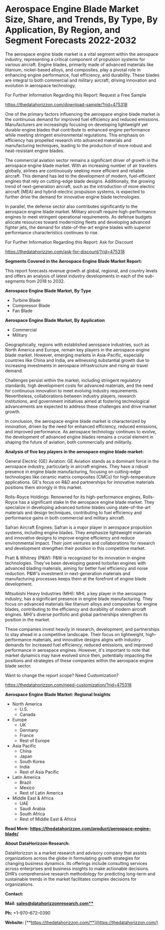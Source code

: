 ﻿# **Aerospace Engine Blade Market Size, Share, and Trends, By Type, By Application, By Region, and Segment Forecasts 2022-2032**

The aerospace engine blade market is a vital segment within the aerospace industry, representing a critical component of propulsion systems for various aircraft. Engine blades, primarily made of advanced materials like titanium, nickel-based alloys, and composites, play a pivotal role in enhancing engine performance, fuel efficiency, and durability. These blades are integral to both commercial and military aircraft, driving innovation and evolution in aerospace technology.

For Further Information Regarding this Report: Request a Free Sample

<https://thedatahorizzon.com/download-sample/?rid=475318>

One of the primary factors influencing the aerospace engine blade market is the continuous demand for improved fuel efficiency and reduced emissions. Manufacturers are increasingly focusing on developing lightweight yet durable engine blades that contribute to enhanced engine performance while meeting stringent environmental regulations. This emphasis on efficiency has propelled research into advanced materials and manufacturing techniques, leading to the production of more robust and heat-resistant engine blades.

The commercial aviation sector remains a significant driver of growth in the aerospace engine blade market. With an increasing number of air travelers globally, airlines are continuously seeking more efficient and reliable aircraft. This demand has led to the development of modern, fuel-efficient engines that rely on cutting-edge blade designs. Additionally, the growing trend of next-generation aircraft, such as the introduction of more electric aircraft (MEA) and hybrid-electric propulsion systems, is expected to further drive the demand for innovative engine blade technologies.

In parallel, the defense sector also contributes significantly to the aerospace engine blade market. Military aircraft require high-performance engines to meet stringent operational requirements. As defense budgets allocate resources toward modernizing fleets and developing advanced fighter jets, the demand for state-of-the-art engine blades with superior performance characteristics continues to rise.

For Further Information Regarding this Report: Ask for Discount

<https://thedatahorizzon.com/ask-for-discount/?rid=475318>

**Segments Covered in the Aerospace Engine Blade Market Report:**

This report forecasts revenue growth at global, regional, and country levels and offers an analysis of latest industry developments in each of the sub-segments from 2018 to 2032.

**Aerospace Engine Blade Market, By Type**

- Turbine Blade
- Compressor Blade
- Fan Blade

**Aerospace Engine Blade Market, By Application**

- Commercial
- Military

Geographically, regions with established aerospace industries, such as North America and Europe, remain key players in the aerospace engine blade market. However, emerging markets in Asia-Pacific, especially countries like China and India, are witnessing substantial growth due to increasing investments in aerospace infrastructure and rising air travel demand.

Challenges persist within the market, including stringent regulatory standards, high development costs for advanced materials, and the need for continuous innovation to meet evolving industry requirements. Nevertheless, collaborations between industry players, research institutions, and government initiatives aimed at fostering technological advancements are expected to address these challenges and drive market growth.

In conclusion, the aerospace engine blade market is characterized by innovation, driven by the need for enhanced efficiency, reduced emissions, and improved performance. As aerospace technology continues to evolve, the development of advanced engine blades remains a crucial element in shaping the future of aviation, both commercially and militarily.

**Analysis of five key players in the aerospace engine blade market:**

General Electric (GE) Aviation: GE Aviation stands as a dominant force in the aerospace industry, particularly in aircraft engines. They have a robust presence in engine blade manufacturing, focusing on cutting-edge technologies like ceramic matrix composites (CMCs) for high-temperature applications. GE's focus on R&D and partnerships for innovative materials positions them strongly in this market.

Rolls-Royce Holdings: Renowned for its high-performance engines, Rolls-Royce has a significant stake in the aerospace engine blade market. They specialize in developing advanced turbine blades using state-of-the-art materials and design techniques, contributing to fuel efficiency and performance gains in both commercial and military aircraft.

Safran Aircraft Engines: Safran is a major player in aerospace propulsion systems, including engine blades. They emphasize lightweight materials and innovative designs to improve engine efficiency and reduce environmental impact. Their joint ventures and collaborations for research and development strengthen their position in this competitive market.

Pratt & Whitney (P&W): P&W is recognized for its innovation in engine technologies. They've been developing geared turbofan engines with advanced blading materials, aiming for better fuel efficiency and noise reduction. P&W's investment in next-generation materials and manufacturing processes keeps them at the forefront of engine blade development.

Mitsubishi Heavy Industries (MHI): MHI, a key player in the aerospace industry, has a significant presence in engine blade manufacturing. They focus on advanced materials like titanium alloys and composites for engine blades, contributing to the efficiency and durability of modern aircraft engines. MHI's diverse portfolio and global partnerships strengthen its position in the market.

These companies invest heavily in research, development, and partnerships to stay ahead in a competitive landscape. Their focus on lightweight, high-performance materials, and innovative designs aligns with industry demands for increased fuel efficiency, reduced emissions, and improved performance in aerospace engines. However, it's important to note that market dynamics may have evolved since then, potentially impacting the positions and strategies of these companies within the aerospace engine blade sector.

Want to change the report scope? Need Customization?

<https://thedatahorizzon.com/need-customization/?rid=475318>



**Aerospace Engine Blade Market: Regional Insights**

- North America
  - U.S.
  - Canada
- Europe
  - UK
  - Germany
  - France
  - Rest of Europe
- Asia Pacific
  - China
  - Japan
  - South Korea
  - India
  - Rest of Asia Pacific
- Latin America
  - Brazil
  - Mexico
  - Rest of Latin America
- Middle East & Africa
  - UAE
  - Saudi Arabia
  - South Africa
  - Rest of Middle East & Africa

**Read More: https://thedatahorizzon.com/product/aerospace-engine-blade/**

**About DataHorizzon Research:**

DataHorizzon is a market research and advisory company that assists organizations across the globe in formulating growth strategies for changing business dynamics. Its offerings include consulting services across enterprises and business insights to make actionable decisions. DHR’s comprehensive research methodology for predicting long-term and sustainable trends in the market facilitates complex decisions for organizations.

**Contact:**

**Mail: [sales@datahorizzonresearch.com**](mailto:sales@datahorizzonresearch.com)**

**Ph:** +1–970–672–0390

**Website:** [**https://thedatahorizzon.com/**](https://thedatahorizzon.com/)


